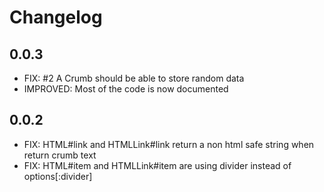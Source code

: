 # Changelog

## 0.0.3

* FIX: #2 A Crumb should be able to store random data
* IMPROVED: Most of the code is now documented

## 0.0.2

* FIX: HTML#link and HTMLLink#link return a non html safe string when return
       crumb text
* FIX: HTML#item and HTMLLink#item are using divider instead of
       options[:divider]
